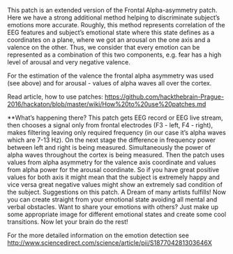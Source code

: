 This patch is an extended version of the Frontal Alpha-asymmetry patch. Here we have a strong additional method helping to discriminate subject’s emotions more accurate. Roughly, this method represents correlation of the EEG features and subject’s emotional state where this state defines as a coordinates on a plane, where we got an arousal on the one axis and a valence on the other. Thus, we consider that every emotion can be represented as a combination of this two components, e.g. fear has a high level of arousal and very negative valence.

For the estimation of the valence the frontal alpha asymmetry was used (see above) and for arousal - values of alpha waves all over the cortex.

Read article, how to use patches: https://github.com/hackthebrain-Prague-2016/hackaton/blob/master/wiki/How%20to%20use%20patches.md

**What’s happening there?
This patch gets EEG record or EEG live stream, then chooses a signal only from frontal electrodes (F3 - left, F4 - right), makes filtering leaving only required frequency (in our case it’s alpha waves which are 7-13 Hz). On the next stage the difference in frequency power between left and right is being measured.
Simultaneously the power of alpha waves throughout the cortex is being measured. 
Then the patch uses values from alpha asymmetry for the valence axis coordinate and values from alpha power for the arousal coordinate. So if you have great positive values for both axis it might mean that the subject is extremely happy and vice versa great negative values might show an extremely sad condition of the subject.
Suggestions on this patch. A Dream of many artists fulfills! Now you can create straight from your emotional state avoiding all mental and verbal obstacles. Want to share your emotions with others? Just make up some appropriate image for different emotional states and create some cool transitions. Now let your brain do the rest!

For the more detailed information on the emotion detection see http://www.sciencedirect.com/science/article/pii/S187704281303646X 
